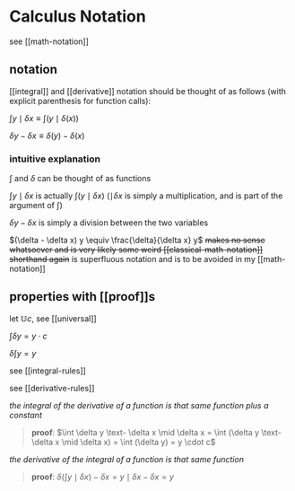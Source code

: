 # Calculus Notation

see [[math-notation]]

## notation

[[integral]] and [[derivative]] notation should be thought of as follows (with explicit parenthesis for function calls):

$\int y \mid \delta x \equiv \int (y \mid \delta(x))$

$\delta y - \delta x \equiv \delta(y) - \delta(x)$

### intuitive explanation

$\int$ and $\delta$ can be thought of as functions

$\int y \mid \delta x$ is actually $\int (y \mid \delta x)$ ($\mid \delta x$ is simply a multiplication, and is part of the argument of $\int$)

$\delta y - \delta x$ is simply a division between the two variables

$(\delta - \delta x) y \equiv \frac{\delta}{\delta x} y$ ~~makes no sense whatsoever and is very likely some weird [[classical-math-notation]] shorthand again~~ is superfluous notation and is to be avoided in my [[math-notation]]

## properties with [[proof]]s

let $\mathbb U c$, see [[universal]]

$\int \delta y = y \cdot c$

$\delta \int y = y$

see [[integral-rules]]

see [[derivative-rules]]

_the integral of the derivative of a function is that same function plus a constant_

> **proof**: $\int \delta y \text- \delta x \mid \delta x = \int (\delta y \text- \delta x \mid \delta x) = \int (\delta y) = y \cdot c$

_the derivative of the integral of a function is that same function_

> **proof**: $\delta (\int y \mid \delta x) - \delta x = y \mid \delta x - \delta x = y$
